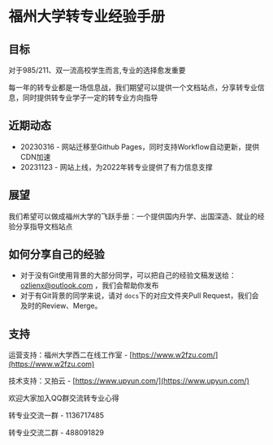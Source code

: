 # 福州大学转专业经验手册

## 目标

对于985/211、双一流高校学生而言,专业的选择愈发重要

每一年的转专业都是一场信息战，我们期望可以提供一个文档站点，分享转专业信息，同时提供转专业学子一定的转专业方向指导

## 近期动态

* 20230316 - 网站迁移至Github Pages，同时支持Workflow自动更新，提供CDN加速
* 20231123 - 网站上线，为2022年转专业提供了有力信息支撑

## 展望

我们希望可以做成福州大学的飞跃手册：一个提供国内升学、出国深造、就业的经验分享指导文档站点

## 如何分享自己的经验

* 对于没有Git使用背景的大部分同学，可以把自己的经验文稿发送给： ozlienx@outlook.com ，我们会帮助你发布
* 对于有Git背景的同学来说，请对 `docs`下的对应文件夹Pull Request，我们会及时的Review、Merge。

## 支持

运营支持：福州大学西二在线工作室 - [https://www.w2fzu.com/](https://www.w2fzu.com)

技术支持：又拍云 - [https://www.upyun.com/](https://www.upyun.com/)


欢迎大家加入QQ群交流转专业心得

转专业交流一群 - 1136717485

转专业交流二群 - 488091829
